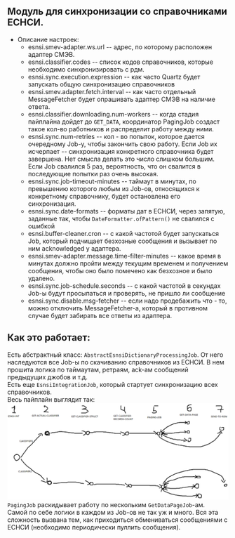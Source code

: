  ## Модуль для синхронизации со справочниками ЕСНСИ.
- Описание настроек:
    - esnsi.smev-adapter.ws.url -- адрес, по которому расположен адаптер СМЭВ.
    - esnsi.classifier.codes -- список кодов справочников, которые необходимо синхронизировать с рдм.
    - esnsi.sync.execution.expression -- как часто Quartz будет запускать общую синхронизацию справочников
    - esnsi.smev.adapter.fetch.interval -- как часто отдельный MessageFetcher будет опрашивать адаптер СМЭВ на наличие ответа.
    - esnsi.classifier.downloading.num-workers -- когда стадия пайплайна дойдет до `GET_DATA`, координатор PagingJob создаст такое кол-во 
    работников и распределит работу между ними.
    - esnsi.sync.num-retries -- кол - во попыток, которое дается очередному Job-у, чтобы закончить свою работу. Если Job их исчерпает -- синхронизация конкретного справочника будет завершена.
    Нет смысла делать это число слишком большим. Если Job свалился 5 раз, вероятность, что он свалится в последующие попытки раз очень высокая. 
    - esnsi.sync.job-timeout-minutes -- таймаут в минутах, по превышению которого любым из Job-ов, относящихся к конкретному справочнику, будет остановлена его синхронизация.
    - esnsi.sync.date-formats -- форматы дат в ЕСНСИ, через запятую, заданные так, чтобы `DateFormatter.ofPattern()` не свалился с ошибкой 
    - esnsi.buffer-cleaner.cron -- с какой частотой будет запускаться Job, который подчищает безхозные сообщения и вызывает по ним acknowledged у адаптера.
    - esnsi.smev-adapter.message.time-filter-minutes -- какое время в минутах должно пройти между текущим временем и получением сообщения, чтобы оно было помечено как безхозное и было удалено. 
    - esnsi.sync.job-schedule.seconds -- с какой частотой в секундах Job-ы будут просыпаться и проверять, не пришло ли сообщение
    - esnsi.sync.disable.msg-fetcher -- если надо продебажить что - то, можно отключить MessageFetcher-а, который в противном случае будет забирать все ответы из адаптера.
    
    
## Как это работает:
Есть абстрактный класс: `AbstractEsnsiDictionaryProcessingJob`. От него наследуются все Job-ы по скачиванию справочников из ЕСНСИ. В нем прошита логика по таймаутам, ретраям, ack-ам сообщений предыдущих джобов и т.д.  
Есть еще `EsnsiIntegrationJob`, который стартует синхронизацию всех справочников.    
Весь пайплайн выглядит так: ![Alt text](pipeline.png)  
`PagingJob` раскидывает работу по нескольким `GetDataPageJob`-ам.  
Самой по себе логики в каждом из Job-ов не так уж и много. Вся эта сложность вызвана тем, как приходиться обмениваться сообщениями с ЕСНСИ (необходимо периодически пуллить сообщения).